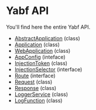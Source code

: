# Yabf API

You'll find here the entire Yabf API.

- [AbstractApplication](./application/abstract-application.md) (class)
- [Application](./application/application.md) (class)
- [WebApplication](./application/web-application.md) (class)
- [AppConfig](./application/app-config.md) (inteface)
- [InjectionToken](./injector/injection-token.md) (class)
- [InjectionSelector](./injector/injection-selector.md) (interface)
- [Route](./router/route.md) (interface)
- [Request](./http/request.md) (class)
- [Response](./http/response.md) (class)
- [LoggerService](./logger/logger-service.md) (class)
- [LogFunction](./logger/log-function.md) (class)
